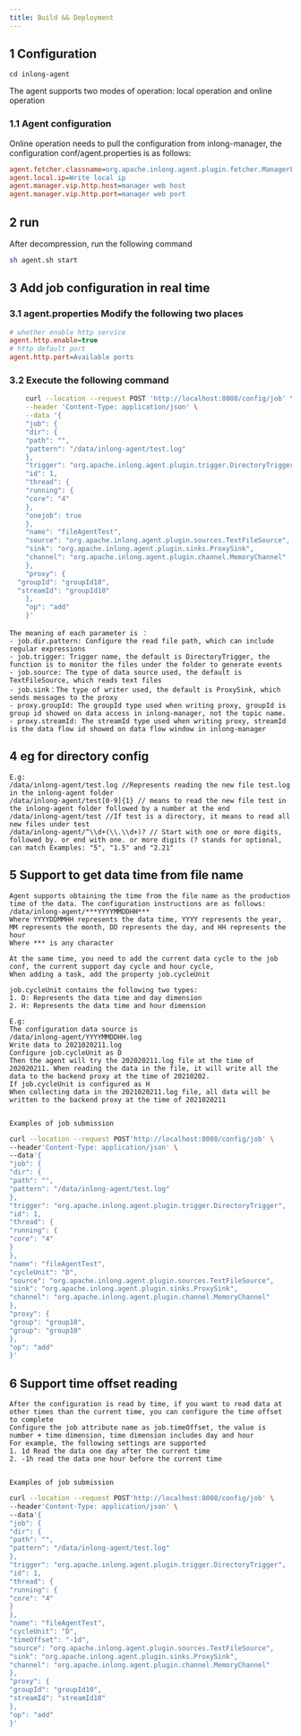 ```yaml
---
title: Build && Deployment
---
```


## 1 Configuration
```
cd inlong-agent
```

The agent supports two modes of operation: local operation and online operation


### 1.1 Agent configuration

Online operation needs to pull the configuration from inlong-manager, the configuration conf/agent.properties is as follows:
```ini
agent.fetcher.classname=org.apache.inlong.agent.plugin.fetcher.ManagerFetcher (the class name for fetch tasks, default ManagerFetcher）
agent.local.ip=Write local ip
agent.manager.vip.http.host=manager web host
agent.manager.vip.http.port=manager web port
```

## 2 run
After decompression, run the following command

```bash
sh agent.sh start
```


## 3 Add job configuration in real time

### 3.1 agent.properties Modify the following two places
```ini
# whether enable http service
agent.http.enable=true
# http default port
agent.http.port=Available ports
```

### 3.2 Execute the following command
```bash
    curl --location --request POST 'http://localhost:8008/config/job' \
    --header 'Content-Type: application/json' \
    --data '{
    "job": {
    "dir": {
    "path": "",
    "pattern": "/data/inlong-agent/test.log"
    },
    "trigger": "org.apache.inlong.agent.plugin.trigger.DirectoryTrigger",
    "id": 1,
    "thread": {
    "running": {
    "core": "4"
    },
    "onejob": true
    },
    "name": "fileAgentTest",
    "source": "org.apache.inlong.agent.plugin.sources.TextFileSource",
    "sink": "org.apache.inlong.agent.plugin.sinks.ProxySink",
    "channel": "org.apache.inlong.agent.plugin.channel.MemoryChannel"
    },
    "proxy": {
  "groupId": "groupId10",
  "streamId": "groupId10"
    },
    "op": "add"
    }'
```

    The meaning of each parameter is ：
    - job.dir.pattern: Configure the read file path, which can include regular expressions
    - job.trigger: Trigger name, the default is DirectoryTrigger, the function is to monitor the files under the folder to generate events
    - job.source: The type of data source used, the default is TextFileSource, which reads text files
    - job.sink：The type of writer used, the default is ProxySink, which sends messages to the proxy
    - proxy.groupId: The groupId type used when writing proxy, groupId is group id showed on data access in inlong-manager, not the topic name.
    - proxy.streamId: The streamId type used when writing proxy, streamId is the data flow id showed on data flow window in inlong-manager


## 4 eg for directory config

    E.g:
    /data/inlong-agent/test.log //Represents reading the new file test.log in the inlong-agent folder
    /data/inlong-agent/test[0-9]{1} // means to read the new file test in the inlong-agent folder followed by a number at the end
    /data/inlong-agent/test //If test is a directory, it means to read all new files under test
    /data/inlong-agent/^\\d+(\\.\\d+)? // Start with one or more digits, followed by. or end with one. or more digits (? stands for optional, can match Examples: "5", "1.5" and "2.21"


## 5 Support to get data time from file name

    Agent supports obtaining the time from the file name as the production time of the data. The configuration instructions are as follows:
    /data/inlong-agent/***YYYYMMDDHH***
    Where YYYYDDMMHH represents the data time, YYYY represents the year, MM represents the month, DD represents the day, and HH represents the hour
    Where *** is any character

    At the same time, you need to add the current data cycle to the job conf, the current support day cycle and hour cycle,
    When adding a task, add the property job.cycleUnit
    
    job.cycleUnit contains the following two types:
    1. D: Represents the data time and day dimension
    2. H: Represents the data time and hour dimension

    E.g:
    The configuration data source is
    /data/inlong-agent/YYYYMMDDHH.log
    Write data to 2021020211.log
    Configure job.cycleUnit as D
    Then the agent will try the 202020211.log file at the time of 202020211. When reading the data in the file, it will write all the data to the backend proxy at the time of 20210202.
    If job.cycleUnit is configured as H
    When collecting data in the 2021020211.log file, all data will be written to the backend proxy at the time of 2021020211

    
    Examples of job submission

```bash
curl --location --request POST'http://localhost:8008/config/job' \
--header'Content-Type: application/json' \
--data'{
"job": {
"dir": {
"path": "",
"pattern": "/data/inlong-agent/test.log"
},
"trigger": "org.apache.inlong.agent.plugin.trigger.DirectoryTrigger",
"id": 1,
"thread": {
"running": {
"core": "4"
}
},
"name": "fileAgentTest",
"cycleUnit": "D",
"source": "org.apache.inlong.agent.plugin.sources.TextFileSource",
"sink": "org.apache.inlong.agent.plugin.sinks.ProxySink",
"channel": "org.apache.inlong.agent.plugin.channel.MemoryChannel"
},
"proxy": {
"group": "group10",
"group": "group10"
},
"op": "add"
}'
```

## 6 Support time offset reading

    After the configuration is read by time, if you want to read data at other times than the current time, you can configure the time offset to complete
    Configure the job attribute name as job.timeOffset, the value is number + time dimension, time dimension includes day and hour
    For example, the following settings are supported
    1. 1d Read the data one day after the current time
    2. -1h read the data one hour before the current time


    Examples of job submission
```bash
curl --location --request POST'http://localhost:8008/config/job' \
--header'Content-Type: application/json' \
--data'{
"job": {
"dir": {
"path": "",
"pattern": "/data/inlong-agent/test.log"
},
"trigger": "org.apache.inlong.agent.plugin.trigger.DirectoryTrigger",
"id": 1,
"thread": {
"running": {
"core": "4"
}
},
"name": "fileAgentTest",
"cycleUnit": "D",
"timeOffset": "-1d",
"source": "org.apache.inlong.agent.plugin.sources.TextFileSource",
"sink": "org.apache.inlong.agent.plugin.sinks.ProxySink",
"channel": "org.apache.inlong.agent.plugin.channel.MemoryChannel"
},
"proxy": {
"groupId": "groupId10",
"streamId": "streamId10"
},
"op": "add"
}'
```